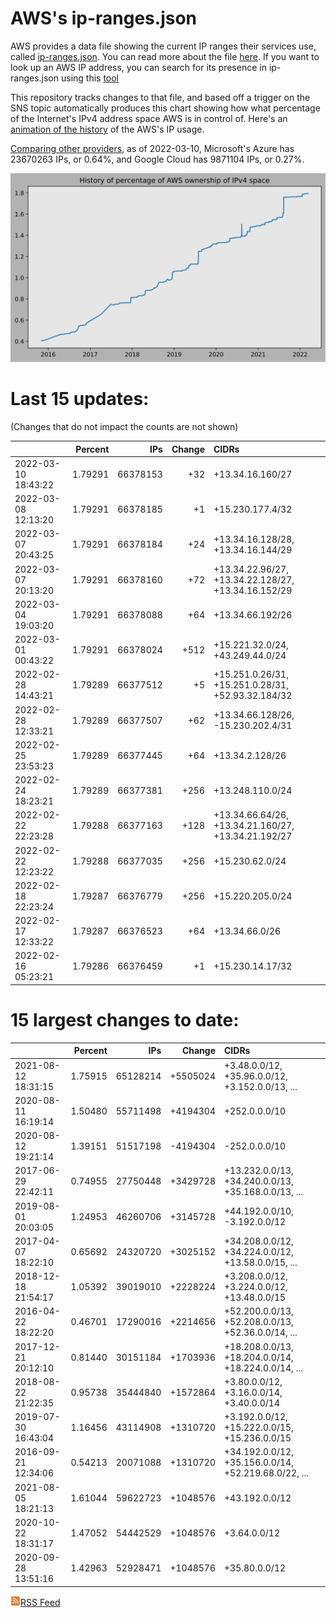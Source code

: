# AWS's ip-ranges.json

AWS provides a data file showing the current IP ranges their
services use, called [ip-ranges.json](https://ip-ranges.amazonaws.com/ip-ranges.json).  You 
can read more about the file [here](https://docs.aws.amazon.com/general/latest/gr/aws-ip-ranges.html).  If you want to look up an AWS IP address, you can search for its presence in ip-ranges.json using this [tool](https://seligman.github.io/aws-ip-ranges/)

This repository tracks changes to that file, and based off a trigger on the SNS topic 
automatically produces this chart showing how what percentage of the Internet's IPv4 
address space AWS is in control of.  Here's an 
[animation of the history](https://youtu.be/Su25yl7eol8) of the AWS's IP usage.

[Comparing other providers](https://github.com/seligman/cloud_sizes), as of 2022-03-10, Microsoft's Azure has 23670263 IPs, or 0.64%, and Google Cloud has 9871104 IPs, or 0.27%.

![History of AWS](history_count.svg)

# Last 15 updates:

(Changes that do not impact the counts are not shown)

| | Percent | IPs | Change | CIDRs |
| :--- | ---: | ---: | ---: | :--- |
| 2022-03-10 18:43:22 | 1.79291 | 66378153 | +32 | +13.34.16.160/27 |
| 2022-03-08 12:13:20 | 1.79291 | 66378185 | +1 | +15.230.177.4/32 |
| 2022-03-07 20:43:25 | 1.79291 | 66378184 | +24 | +13.34.16.128/28, +13.34.16.144/29 |
| 2022-03-07 20:13:20 | 1.79291 | 66378160 | +72 | +13.34.22.96/27, +13.34.22.128/27, +13.34.16.152/29 |
| 2022-03-04 19:03:20 | 1.79291 | 66378088 | +64 | +13.34.66.192/26 |
| 2022-03-01 00:43:22 | 1.79291 | 66378024 | +512 | +15.221.32.0/24, +43.249.44.0/24 |
| 2022-02-28 14:43:21 | 1.79289 | 66377512 | +5 | +15.251.0.26/31, +15.251.0.28/31, +52.93.32.184/32 |
| 2022-02-28 12:33:21 | 1.79289 | 66377507 | +62 | +13.34.66.128/26, -15.230.202.4/31 |
| 2022-02-25 23:53:23 | 1.79289 | 66377445 | +64 | +13.34.2.128/26 |
| 2022-02-24 18:23:21 | 1.79289 | 66377381 | +256 | +13.248.110.0/24 |
| 2022-02-22 22:23:28 | 1.79288 | 66377163 | +128 | +13.34.66.64/26, +13.34.21.160/27, +13.34.21.192/27 |
| 2022-02-22 12:23:22 | 1.79288 | 66377035 | +256 | +15.230.62.0/24 |
| 2022-02-18 22:23:24 | 1.79287 | 66376779 | +256 | +15.220.205.0/24 |
| 2022-02-17 12:33:22 | 1.79287 | 66376523 | +64 | +13.34.66.0/26 |
| 2022-02-16 05:23:21 | 1.79286 | 66376459 | +1 | +15.230.14.17/32 |


# 15 largest changes to date:

| | Percent | IPs | Change | CIDRs |
| :--- | ---: | ---: | ---: | :--- |
| 2021-08-12 18:31:15 | 1.75915 | 65128214 | +5505024 | +3.48.0.0/12, +35.96.0.0/12, +3.152.0.0/13, ... |
| 2020-08-11 16:19:14 | 1.50480 | 55711498 | +4194304 | +252.0.0.0/10 |
| 2020-08-12 19:21:14 | 1.39151 | 51517198 | -4194304 | -252.0.0.0/10 |
| 2017-06-29 22:42:11 | 0.74955 | 27750448 | +3429728 | +13.232.0.0/13, +34.240.0.0/13, +35.168.0.0/13, ... |
| 2019-08-01 20:03:05 | 1.24953 | 46260706 | +3145728 | +44.192.0.0/10, -3.192.0.0/12 |
| 2017-04-07 18:22:10 | 0.65692 | 24320720 | +3025152 | +34.208.0.0/12, +34.224.0.0/12, +13.58.0.0/15, ... |
| 2018-12-18 21:54:17 | 1.05392 | 39019010 | +2228224 | +3.208.0.0/12, +3.224.0.0/12, +13.48.0.0/15 |
| 2016-04-22 18:22:20 | 0.46701 | 17290016 | +2214656 | +52.200.0.0/13, +52.208.0.0/13, +52.36.0.0/14, ... |
| 2017-12-21 20:12:10 | 0.81440 | 30151184 | +1703936 | +18.208.0.0/13, +18.204.0.0/14, +18.224.0.0/14, ... |
| 2018-08-22 21:22:35 | 0.95738 | 35444840 | +1572864 | +3.80.0.0/12, +3.16.0.0/14, +3.40.0.0/14 |
| 2019-07-30 16:43:04 | 1.16456 | 43114908 | +1310720 | +3.192.0.0/12, +15.222.0.0/15, +15.236.0.0/15 |
| 2016-09-21 12:34:06 | 0.54213 | 20071088 | +1310720 | +34.192.0.0/12, +35.156.0.0/14, +52.219.68.0/22, ... |
| 2021-08-05 18:21:13 | 1.61044 | 59622723 | +1048576 | +43.192.0.0/12 |
| 2020-10-22 18:31:17 | 1.47052 | 54442529 | +1048576 | +3.64.0.0/12 |
| 2020-09-28 13:51:16 | 1.42963 | 52928471 | +1048576 | +35.80.0.0/12 |


[![RSS Icon](rss-icon.png)RSS Feed](https://raw.githubusercontent.com/seligman/aws-ip-ranges/master/rss.xml)
